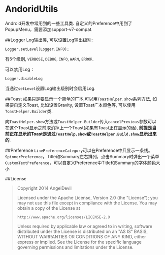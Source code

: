 AndoridUtils
============

Android开发中常用到的一些工具类.
自定义的Preference中用到了PopupMenu，需要添加support-v7-compat.

##Logger
Log输出类, 可以设置Log输出级别:

```
Logger.setLevel(Logger.INFO);
```

有5个级别, `VERBOSE`, `DEBUG`, `INFO`, `WARN`, `ERROR`.

可以禁用Log：

```
Logger.disableLog
```

当通过`setLevel`设置Log输出级别时会启用Log.

##Toast
如果只是要显示一个简单的广本,可以用`ToastHelper.show`系列方法, 如果要自定义Toast, 比如设置Gravity, 设置Toast广本颜色等, 可以使用`ToastHelper.Builder`类.

向`ToastHelper.show`方法或`ToastHelper.Builder`传入`cancelPrevious`参数可以在这个Toast显示之前取消掉上一个Toast(如果有Toast正在显示的话), **前提是当前正在显示的Toast是通过`ToastHelp.show`或`ToastHelper.Build.show`显示出来的**.

##Preference
`LinePreferenceCategory`可以在Preference中只显示一条线。
`SpinnerPreference`，Title和Summary左右排列，点击Summary时弹出一个菜单
`CustomTextPreference`，可以自定义Preference中Title和Summary的字体颜色大小

##License
>Copyright 2014 AngelDevil
>
>   Licensed under the Apache License, Version 2.0 (the "License");
>   you may not use this file except in compliance with the License.
>   You may obtain a copy of the License at
>
>     http://www.apache.org/licenses/LICENSE-2.0
>
>   Unless required by applicable law or agreed to in writing, software
>   distributed under the License is distributed on an "AS IS" BASIS,
>   WITHOUT WARRANTIES OR CONDITIONS OF ANY KIND, either express or implied.
>   See the License for the specific language governing permissions and
>   limitations under the License.
